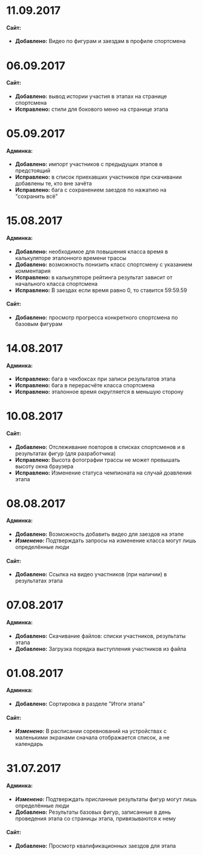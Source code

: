 # 11.09.2017
#### **Сайт:**
- **Добавлено:** Видео по фигурам и заездам в профиле спортсмена

# 06.09.2017
#### **Сайт:**
- **Добавлено:** вывод истории участия в этапах на странице спортсмена
- **Исправлено:** стили для бокового меню на странице этапа

# 05.09.2017
#### **Админка:**
- **Добавлено:** импорт участников с предыдущих этапов в предстоящий
- **Исправлено:** в список приехавших участников при скачивании добавлены те, кто вне зачёта
- **Исправлено:** бага с сохранением заездов по нажатию на "сохранить всё"

# 15.08.2017
#### **Админка:**
- **Добавлено:** необходимое для повышения класса
 время в калькуляторе эталонного времени трассы
- **Добавлено:** возможность понизить класс спортсмену с указанием комментария
- **Исправлено:** в калькуляторе рейтинга результат зависит от начального класса спортсмена
- **Исправлено:** В заездах если время равно 0, то ставится 59:59.59
#### **Сайт:**
- **Добавлено:** просмотр прогресса конкретного спортсмена по базовым фигурам

# 14.08.2017
#### **Админка:**
- **Исправлено:** бага в чекбоксах при записи результатов этапа
- **Исправлено:** бага в перерасчёте класса спортсмена
- **Исправлено:** эталонное время округляется в меньшую сторону

# 10.08.2017
#### **Сайт:**
- **Добавлено:** Отслеживание повторов в списках спортсменов 
и в результатах фигур (для разработчика)
- **Исправлено:** Высота фотографии трассы не может превышать высоту окна браузера
- **Исправлено:** Изменение статуса чемпионата на случай доавления этапа

# 08.08.2017
#### **Админка:**
- **Добавлено:** Возможность добавить видео для заездов на этапе
- **_Изменено:_** Подтверждать запросы на изменение класса могут лишь определённые люди
#### **Сайт:**
- **Добавлено:** Ссылка на видео участников (при наличии) в результатах этапа

# 07.08.2017
#### **Админка:**
- **Добавлено:** Скачивание файлов: списки участников, результаты этапа
- **Добавлено:** Загрузка порядка выступления участников из файла

# 01.08.2017
#### **Админка:**
- **Добавлено:** Сортировка в разделе "Итоги этапа"
#### **Сайт:**
- **_Изменено:_** В расписании соревнований на устройствах с маленькими экранами сначала отображается список, а не календарь

# 31.07.2017
#### **Админка:**
- **_Изменено:_** Подтверждать присланные результаты фигур могут лишь определённые люди
- **Добавлено:** Результаты базовых фигур, записанные в день проведения этапа со страницы этапа, привязываются к нему
#### **Сайт:**
- **Добавлено:** Просмотр квалификационных заездов для этапа